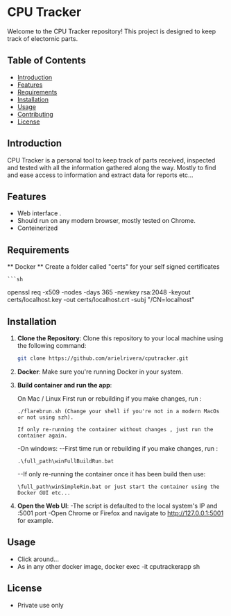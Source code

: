 # CPU Tracker

Welcome to the CPU Tracker repository! This project is designed to keep track of electornic parts.

## Table of Contents

- [Introduction](#introduction)
- [Features](#features)
- [Requirements](#requirements)
- [Installation](#installation)
- [Usage](#usage)
- [Contributing](#contributing)
- [License](#license)

## Introduction

CPU Tracker is a personal tool to keep track of parts received, inspected and tested with all the information gathered along the way. Mostly to find and ease access to information and extract data for reports etc...

## Features

- Web interface .
- Should run on any modern browser, mostly tested on Chrome.
- Conteinerized

## Requirements

** Docker
** Create a folder called "certs" for your self signed certificates

    ```sh

openssl req -x509 -nodes -days 365 -newkey rsa:2048 -keyout certs/localhost.key -out certs/localhost.crt -subj "/CN=localhost"

## Installation

1.  **Clone the Repository**: Clone this repository to your local machine using the following command:

    ```sh
    git clone https://github.com/arielrivera/cputracker.git

    ```

2.  **Docker**: Make sure you're running Docker in your system.

3.  **Build container and run the app**:

    On Mac / Linux
    First run or rebuilding if you make changes, run :

        ./flarebrun.sh (Change your shell if you're not in a modern MacOs or not using szh).

        If only re-running the container without changes , just run the container again.

    -On windows:
    --First time run or rebuilding if you make changes, run :

        .\full_path\winFullBuildRun.bat

    --If only re-running the container once it has been build then use:

        \full_path\winSimpleRin.bat or just start the container using the Docker GUI etc...

4.  **Open the Web UI**:
    -The script is defaulted to the local system's IP and :5001 port
    -Open Chrome or Firefox and navigate to http://127.0.0.1:5001 for example.

## Usage

- Click around...
- As in any other docker image, docker exec -it cputrackerapp sh

## License

- Private use only

```

```
